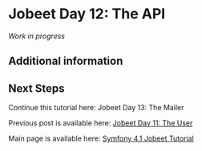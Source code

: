 # Jobeet Day 12: The API

*Work in progress*

## Additional information

## Next Steps

Continue this tutorial here: Jobeet Day 13: The Mailer

Previous post is available here: [Jobeet Day 11: The User](day-11.md)

Main page is available here: [Symfony 4.1 Jobeet Tutorial](../index.md)
